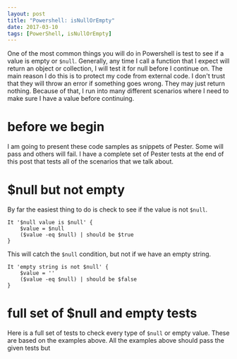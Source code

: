 ```yaml
---
layout: post
title: "Powershell: isNullOrEmpty"
date: 2017-03-10
tags: [PowerShell, isNullOrEmpty]
---
```


One of the most common things you will do in Powershell is test to see if a value is empty or `$null`. Generally, any time I call a function that I expect will return an object or collection, I will test it for null before I continue on. The main reason I do this is to protect my code from external code. I don't trust that they will throw an error if something goes wrong. They may just return nothing. Because of that, I run into many different scenarios where I need to make sure I have a value before continuing.

# before we begin

I am going to present these code samples as snippets of Pester. Some will pass and others will fail. I have a complete set of Pester tests at the end of this post that tests all of the scenarios that we talk about.

# $null but not empty

By far the easiest thing to do is check to see if the value is not `$null`.

    It '$null value is $null' {
        $value = $null
        ($value -eq $null) | should be $true 
    }    

This will catch the `$null` condition, but not if we have an empty string.

    It 'empty string is not $null' {
        $value = ''
        ($value -eq $null) | should be $false 
    } 



# full set of $null and empty tests

Here is a full set of tests to check every type of `$null` or empty value. These are based on the examples above. All the examples above should pass the given tests but 

    